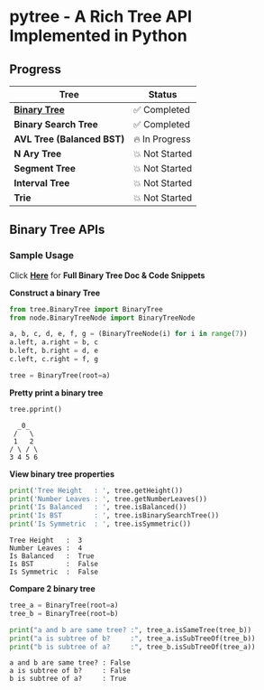 # pytree - A Rich Tree API Implemented in Python

## Progress

| Tree                                  | Status                       |
|---------------------------------------|------------------------------|
| [**Binary Tree**](docs/BinaryTree.md) | :white_check_mark: Completed |
| **Binary Search Tree**                | :white_check_mark: Completed |
| **AVL Tree (Balanced BST)**           | :fire: In Progress           |
| **N Ary Tree**                        | :boom: Not Started           |
| **Segment Tree**                      | :boom: Not Started           |
| **Interval Tree**                     | :boom: Not Started           |
| **Trie**                              | :boom: Not Started           |

## Binary Tree APIs

### Sample Usage 
Click **[Here](docs/BinaryTree.md)** for **Full Binary Tree Doc & Code Snippets**

**Construct a binary Tree**
```python
from tree.BinaryTree import BinaryTree
from node.BinaryTreeNode import BinaryTreeNode

a, b, c, d, e, f, g = (BinaryTreeNode(i) for i in range(7))
a.left, a.right = b, c
b.left, b.right = d, e
c.left, c.right = f, g

tree = BinaryTree(root=a)
```

**Pretty print a binary tree**
```python
tree.pprint()
```

```
  _0_  
 /   \ 
 1   2 
/ \ / \
3 4 5 6
```

**View binary tree properties**

```python
print('Tree Height   : ', tree.getHeight())
print('Number Leaves : ', tree.getNumberLeaves())
print('Is Balanced   : ', tree.isBalanced())
print('Is BST        : ', tree.isBinarySearchTree())
print('Is Symmetric  : ', tree.isSymmetric())
```
```
Tree Height   :  3
Number Leaves :  4
Is Balanced   :  True
Is BST        :  False
Is Symmetric  :  False
```
**Compare 2 binary tree**
```python
tree_a = BinaryTree(root=a)
tree_b = BinaryTree(root=b)

print("a and b are same tree? :", tree_a.isSameTree(tree_b))
print("a is subtree of b?     :", tree_a.isSubTreeOf(tree_b))
print("b is subtree of a?     :", tree_b.isSubTreeOf(tree_a))
```
```
a and b are same tree? : False
a is subtree of b?     : False
b is subtree of a?     : True
```